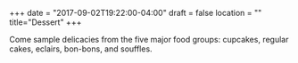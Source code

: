 +++
date = "2017-09-02T19:22:00-04:00"
draft = false
location = ""
title="Dessert"
+++

Come sample delicacies from the five major food groups: cupcakes, regular cakes, eclairs, bon-bons, and souffles.
